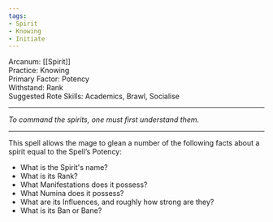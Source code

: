 ```yaml
---
tags:
- Spirit
- Knowing
- Initiate
---
```


Arcanum: [[Spirit]]\
Practice: Knowing\
Primary Factor: Potency\
Withstand: Rank\
Suggested Rote Skills: Academics, Brawl, Socialise

---

_To command the spirits, one must first understand them._

---

This spell allows the mage to glean a number of the following facts about a spirit equal to the Spell’s Potency:
- What is the Spirit's name?
- What is its Rank?
- What Manifestations does it possess?
- What Numina does it possess?
- What are its Influences, and roughly how strong are they?
- What is its Ban or Bane?